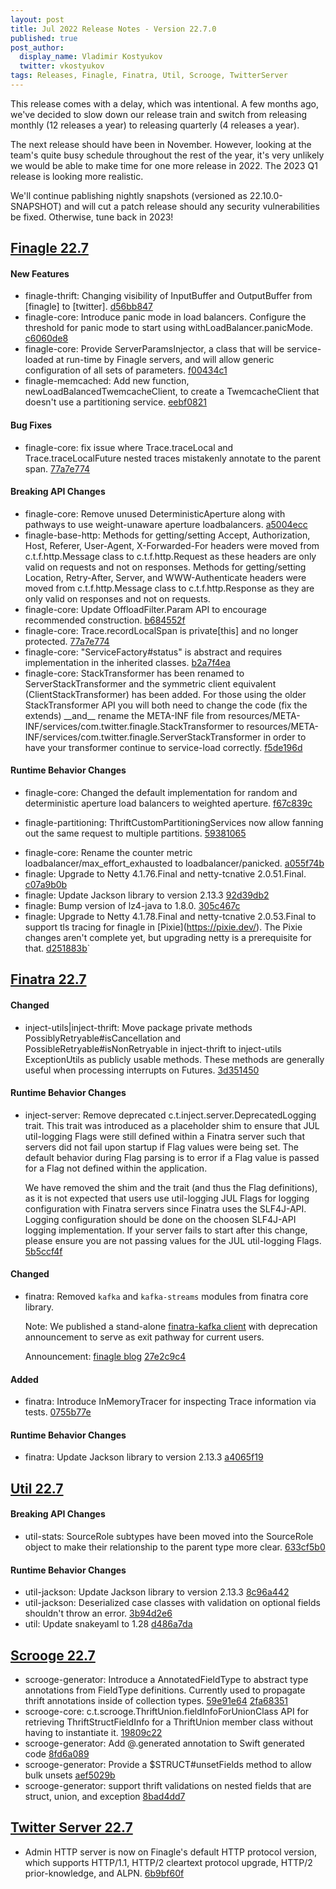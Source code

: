 ```yaml
---
layout: post
title: Jul 2022 Release Notes - Version 22.7.0
published: true
post_author:
  display_name: Vladimir Kostyukov
  twitter: vkostyukov
tags: Releases, Finagle, Finatra, Util, Scrooge, TwitterServer
---
```


This release comes with a delay, which was intentional. A few months ago, we've decided to slow down our release train and switch from releasing monthly (12 releases a year) to releasing quarterly (4 releases a year).

The next release should have been in November. However, looking at the team's quite busy schedule throughout the rest of the year, it's very unlikely we would be able to make time for one more release in 2022. The 2023 Q1 release is looking more realistic.

We'll continue pablishing nightly snapshots (versioned as 22.10.0-SNAPSHOT) and will cut a patch release should any security vulnerabilities be fixed. Otherwise, tune back in 2023!

## [Finagle 22.7](https://github.com/twitter/finagle/releases/tag/finagle-22.7.0)

#### New Features

-   finagle-thrift: Changing visibility of InputBuffer and OutputBuffer from \[finagle\] to \[twitter\].  [d56bb847](https://github.com/twitter/finagle/commit/d56bb847a9b7722f13a2cc2fc536cb1c3bdd60a7)
-   finagle-core: Introduce panic mode in load balancers. Configure the threshold for
    panic mode to start using withLoadBalancer.panicMode. [c6060de8](https://github.com/twitter/finagle/commit/c6060de877b97936ef2ca54431a4539f6ee06c78)
-   finagle-core: Provide ServerParamsInjector, a class that will be service-loaded at run-time
    by Finagle servers, and will allow generic configuration of all sets of parameters.
    [f00434c1](https://github.com/twitter/finagle/commit/f00434c1f473c93ec4b5cfec11b9255b2f97f91b)
-   finagle-memcached: Add new function, newLoadBalancedTwemcacheClient, to create a TwemcacheClient
    that doesn't use a partitioning service.
    [eebf0821](https://github.com/twitter/finagle/commit/eebf0821b1251d6a910ac952bec0ccfba661884e)

#### Bug Fixes

-   finagle-core: fix issue where Trace.traceLocal and Trace.traceLocalFuture nested traces mistakenly
    annotate to the parent span. [77a7e774](https://github.com/twitter/finagle/commit/77a7e774cd4f3bde8bbbfe67eb38732a7cc2ef3a)

#### Breaking API Changes

-   finagle-core: Remove unused DeterministicAperture along with pathways to use weight-unaware
    aperture loadbalancers. [a5004ecc](https://github.com/twitter/finagle/commit/a5004ecc810e39c32e3041472f3bb752fc669e94)
-   finagle-base-http: Methods for getting/setting Accept, Authorization, Host, Referer,
    User-Agent, X-Forwarded-For headers were moved from c.t.f.http.Message class to
    c.t.f.http.Request as these headers are only valid on requests and not on responses.
    Methods for getting/setting Location, Retry-After, Server, and WWW-Authenticate headers
    were moved from c.t.f.http.Message class to c.t.f.http.Response as they are only valid
    on responses and not on requests.
-   finagle-core: Update OffloadFilter.Param API to encourage recommended construction.
    [b684552f](https://github.com/twitter/finagle/commit/b684552f9e2a7a7abc2d9ba2b74d1a394b8cad27)
-   finagle-core: Trace.recordLocalSpan is private\[this\] and no longer protected. [77a7e774](https://github.com/twitter/finagle/commit/77a7e774cd4f3bde8bbbfe67eb38732a7cc2ef3a)
-   finagle-core: "ServiceFactory\#status" is abstract and requires implementation in the inherited
    classes. [b2a7f4ea](https://github.com/twitter/finagle/commit/b2a7f4eaa004482157ffa2018e6d772d9138b139)
-   finagle-core: StackTransformer has been renamed to ServerStackTransformer and the symmetric
    client equivalent (ClientStackTransformer) has been added. For those using the older StackTransformer
    API you will both need to change the code (fix the extends) \_\_and\_\_ rename the META-INF file from
    resources/META-INF/services/com.twitter.finagle.StackTransformer to
    resources/META-INF/services/com.twitter.finagle.ServerStackTransformer in order to have your
    transformer continue to service-load correctly. [f5de196d](https://github.com/twitter/finagle/commit/f5de196dddb93109b64b4d4c216fe77d5f075565)

#### Runtime Behavior Changes

* finagle-core: Changed the default implementation for random and deterministic aperture
load balancers to weighted aperture. [f67c839c](https://github.com/twitter/finagle/commit/f67c839cfe1b2a9a8c555dc750a3a522afa41244)

* finagle-partitioning: ThriftCustomPartitioningServices now allow fanning out the same
request to multiple partitions. [59381065](https://github.com/twitter/finagle/commit/59381065511362d86736a15508364936e9480f8e)

-   finagle-core: Rename the counter metric loadbalancer/max\_effort\_exhausted to
    loadbalancer/panicked. [a055f74b](https://github.com/twitter/finagle/commit/a055f74b4e145ad7daef3f73b8d5837a9b4e979f)
-   finagle: Upgrade to Netty 4.1.76.Final and netty-tcnative 2.0.51.Final. [c07a9b0b](https://github.com/twitter/finagle/commit/c07a9b0bb6e49cd8438817e590d0f6557d110085)
-   finagle: Update Jackson library to version 2.13.3 [92d39db2](https://github.com/twitter/finagle/commit/92d39db21b713130b305f06f554337ccbad8ab11)
-   finagle: Bump version of lz4-java to 1.8.0. [305c467c](https://github.com/twitter/finagle/commit/305c467c2ba8f72b2ada012b592b000b961809a4)
-   finagle: Upgrade to Netty 4.1.78.Final and netty-tcnative 2.0.53.Final to support
    tls tracing for finagle in \[Pixie\](<https://pixie.dev/>). The Pixie changes aren't
    complete yet, but upgrading netty is a prerequisite for that. [d251883b](https://github.com/twitter/finagle/commit/d251883b19dfd177a5c08dfc790327bfeb19c7c0)\`

## [Finatra 22.7](https://github.com/twitter/finatra/releases/tag/finatra-22.7.0)


#### Changed

-   inject-utils|inject-thrift: Move package private methods PossiblyRetryable\#isCancellation and
    PossibleRetryable\#isNonRetryable in inject-thrift to inject-utils ExceptionUtils as publicly
    usable methods. These methods are generally useful when processing interrupts on Futures.
    [3d351450](https://github.com/twitter/finatra/commit/3d3514506d7c22002fc4744e5b50c1238c54f580)

#### Runtime Behavior Changes

-   inject-server: Remove deprecated c.t.inject.server.DeprecatedLogging trait. This trait was
    introduced as a placeholder shim to ensure that JUL util-logging Flags were still defined within
    a Finatra server such that servers did not fail upon startup if Flag values were being set.
    The default behavior during Flag parsing is to error if a Flag value is passed for a Flag not
    defined within the application.

    We have removed the shim and the trait (and thus the Flag definitions), as it is not expected
    that users use util-logging JUL Flags for logging configuration with Finatra servers since Finatra
    uses the SLF4J-API. Logging configuration should be done on the choosen SLF4J-API logging
    implementation. If your server fails to start after this change, please ensure you are not passing
    values for the JUL util-logging Flags. [5b5ccf4f](https://github.com/twitter/finatra/commit/5b5ccf4f170256d06f47e8bca4f8ff1a29429c1a)

#### Changed

-   finatra: Removed `kafka` and `kafka-streams` modules from finatra core library.

    Note: We published a stand-alone [finatra-kafka client](https://github.com/finagle/finatra-kafka)
    with deprecation announcement to serve as exit pathway for current users.

    Announcement: [finagle blog](https://finagle.github.io/blog/2022/06/01/announce-migrations/)
    [27e2c9c4](https://github.com/twitter/finatra/commit/27e2c9c40caada815b2665e0702725ebdd6dc6f9)

#### Added

-   finatra: Introduce InMemoryTracer for inspecting Trace information via tests. [0755b77e](https://github.com/twitter/finatra/commit/0755b77e702d4bbe554aa1a30ac52235d0023168)

#### Runtime Behavior Changes

- finatra: Update Jackson library to version 2.13.3 [a4065f19](https://github.com/twitter/finatra/commit/a4065f196b6c9c7ee5c7f8c48bdb556ddc79a064)

## [Util 22.7](https://github.com/twitter/util/releases/tag/util-22.7.0)

#### Breaking API Changes

-   util-stats: SourceRole subtypes have been moved into the SourceRole object to make their
    relationship to the parent type more clear. [633cf5b0](https://github.com/twitter/util/commit/633cf5b0649c8377207201c633fdd7ecf6ae6758)

#### Runtime Behavior Changes

-   util-jackson: Update Jackson library to version 2.13.3 [8c96a442](https://github.com/twitter/util/commit/8c96a44240688d9a32a42e8c6e3e225244055dab)
-   util-jackson: Deserialized case classes with validation on optional fields shouldn't throw an error.
    [3b94d2e6](https://github.com/twitter/util/commit/3b94d2e628d6d62d678006c3177f46dfeb1e0ec9)
-   util: Update snakeyaml to 1.28 [d486a7da](https://github.com/twitter/util/commit/d486a7dab7110ee05d24760e9d9531f75393254d)

## [Scrooge 22.7](https://github.com/twitter/scrooge/releases/tag/scrooge-22.7.0)

-   scrooge-generator: Introduce a AnnotatedFieldType to abstract type annotations from
    FieldType definitions. Currently used to propagate thrift annotations inside of
    collection types. [59e91e64](https://github.com/twitter/scrooge/commit/59e91e6404cb802f0297c1fc7cb89e6692b3f4e9) [2fa68351](https://github.com/twitter/scrooge/commit/2fa68351e354a21c511ab666bcf66274fd2941f8)
-   scrooge-core: c.t.scrooge.ThriftUnion.fieldInfoForUnionClass API for retrieving
    ThriftStructFieldInfo for a ThriftUnion member class without having to instantiate
    it. [19809c22](https://github.com/twitter/scrooge/commit/19809c226bfc5ea18613e18a0d897cba553c5f56)
-   scrooge-generator: Add @.generated annotation to Swift generated code [8fd6a089](https://github.com/twitter/scrooge/commit/8fd6a0896e5ca768189bd8ea1bb3c97d091916c8)
-   scrooge-generator: Provide a \$STRUCT\#unsetFields method to allow bulk unsets [aef5029b](https://github.com/twitter/scrooge/commit/aef5029b24f11992255d0bc0497cb1d064c67b1b)
-   scrooge-generator: support thrift validations on nested fields that are struct, union, and
    exception [8bad4dd7](https://github.com/twitter/scrooge/commit/8bad4dd746dae8513016f39f423457e8af4ac5fe)


## [Twitter Server 22.7](https://github.com/twitter/twitter-server/releases/tag/twitter-server-22.7.0)

-   Admin HTTP server is now on Finagle's default HTTP protocol version, which supports
    HTTP/1.1, HTTP/2 cleartext protocol upgrade, HTTP/2 prior-knowledge, and ALPN.
    [6b9bf60f](https://github.com/twitter/twitter-server/commit/6b9bf60fbc8df03c9b56bba46dd2ad074a67024e)